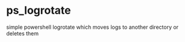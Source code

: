ps_logrotate
============

simple powershell logrotate which moves logs to another directory or deletes them
